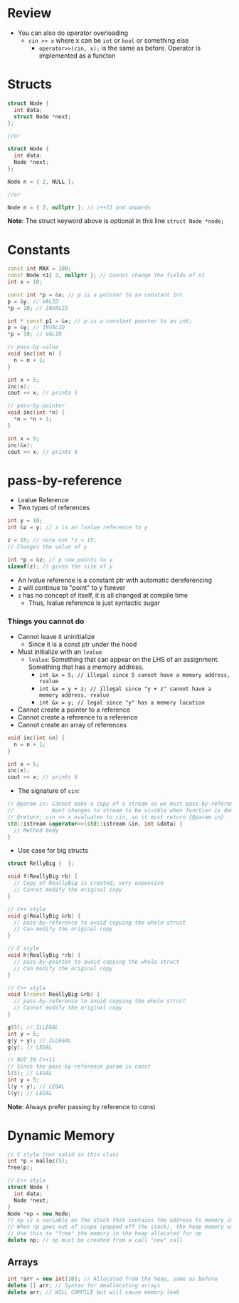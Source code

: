 # Review

* You can also do operator overloading
  * `cin >> x` where x can be `int` or `bool` or something else
    * `operator>>(cin, x);` is the same as before. Operator is implemented as a functon

# Structs

```cpp
struct Node {
  int data;
  struct Node *next;
};

//or

struct Node {
  int data;
  Node *next;
};

Node n = { 2, NULL };

//or

Node n = { 2, nullptr }; // c++11 and onwards
```

**Note**: The struct keyword above is optional in this line `struct Node *node;`

# Constants

```cpp
const int MAX = 100;
const Node n1{ 2, nullptr }; // Cannot change the fields of n1
int x = 10;

const int *p = &x; // p is a pointer to an constant int
p = &y; // VALID
*p = 10; // INVALID

int * const p1 = &x; // p is a constant pointer to an int;
p = &y; // INVALID
*p = 10; // VALID
```

```cpp
// pass-by-value
void inc(int n) {
  n = n + 1;
}

int x = 5;
inc(x);
cout << x; // prints 5
```

```cpp
// pass-by-pointer
void inc(int *n) {
  *n = *n + 1;
}

int x = 5;
inc(&x):
cout << x; // prints 6
```

# pass-by-reference

* Lvalue Reference
* Two types of references

```cpp
int y = 10;
int &z = y; // z is an lvalue reference to y

z = 15; // note not *z = 15;
// Changes the value of y

int *p = &z; // p now points to y
sizeof(z); // gives the size of y
```

* An lvalue reference is a constant ptr with automatic dereferencing
* z will continue to "point" to y forever
* `z` has no concept of itself, it is all changed at compile time
  * Thus, lvalue reference is just syntactic sugar

### Things you cannot do

* Cannot leave it uninitialize
  * Since it is a const ptr under the hood
* Must initialize with an `lvalue`
  * `lvalue`: Something that can appear on the LHS of an assignment. Something that has a memory address.
    * `int &x = 5; // illegal since 5 cannot have a memory address, rvalue`
    * `int &x = y + z; // illegal since "y + z" cannot have a memory address, rvalue`
    * `int &x = y; // legal since "y" has a memory location`
* Cannot create a pointer to a reference
* Cannot create a reference to a reference
* Cannot create an array of references

```cpp
void inc(int &n) {
  n = n + 1;
}

int x = 5;
inc(x);
cout << x; // prints 6
```

* The signature of `cin`:

```cpp
// @param in: Cannot make a copy of a stream so we must pass-by-reference
//            Want changes to stream to be visible when function is done
// @return: cin >> x evaluates to cin, so it must return {@param in}
std::istream &operator>>(std::istream &in, int &data) {
  // Method body
}
```

* Use case for big structs

```cpp
struct RellyBig {  };

void f(ReallyBig rb) {
  // Copy of ReallyBig is created, very expensive
  // Cannot modify the original copy
}

// C++ style
void g(ReallyBig &rb) {
  // pass-by-reference to avoid copying the whole struct
  // Can modify the original copy
}

// C style
void h(ReallyBig *rb) {
  // pass-by-pointer to avoid copying the whole struct
  // Can modify the original copy
}

// C++ style
void l(const ReallyBig &rb) {
  // pass-by-reference to avoid copying the whole struct
  // Cannot modify the original copy
}

g(5); // ILLEGAL
int y = 5;
g(y + y); // ILLEGAL
g(y); // LEGAL

// BUT IN C++11
// Since the pass-by-reference param is const
l(5); // LEGAL
int y = 5;
l(y + y); // LEGAL
l(y); // LEGAL
```

**Note**: Always prefer passing by reference to const

# Dynamic Memory

```cpp
// C style (not valid in this class
int *p = malloc(5);
free(p);

// C++ style
struct Node {
  int data;
  Node *next;
}
Node *np = new Node;
// np is a variable on the stack that contains the address to memory in the heap
// When np goes out of scope (popped off the stack), the heap memory will continue to exists
// Use this to "free" the memory in the heap allocated for np
delete np; // np must be created from a call "new" call
```

## Arrays

```cpp
int *arr = new int[10]; // Allocated from the heap, same as before
delete [] arr; // Syntax for deallocating arrays
delete arr; // WILL COMPILE but will cause memory leak
```
